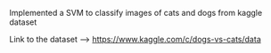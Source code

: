 Implemented a SVM to classify images of cats and dogs from kaggle dataset

Link to the dataset --> https://www.kaggle.com/c/dogs-vs-cats/data
